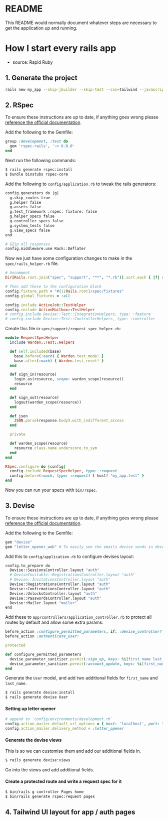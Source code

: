 # README

This README would normally document whatever steps are necessary to get the
application up and running.

# How I start every rails app
  - source: Rapid Ruby

## 1. Generate the project

```sh
rails new my_app --skip-jbuilder --skip-test --css=tailwind --javascript=esbuild
```

## 2. RSpec

To ensure these instructions are up to date, if anything goes wrong please [reference the official documentation](https://github.com/rspec/rspec-rails).

Add the following to the Gemfile:

```ruby
group :development, :test do
  gem 'rspec-rails', '~> 6.0.0'
end
```

Next run the following commands:

```sh
$ rails generate rspec:install
$ bundle binstubs rspec-core
```

Add the following to `config/application.rb` to tweak the rails generators:

```sh
config.generators do |g|
  g.skip_routes true
  g.helper false
  g.assets false
  g.test_framework :rspec, fixture: false
  g.helper_specs false
  g.controller_specs false
  g.system_tests false
  g.view_specs false
end

# GZip all responses
config.middleware.use Rack::Deflater
```

Now we just have some configuration changes to make in the `spec/rails_helper.rb` file.

```ruby
# Uncomment
Dir[Rails.root.join("spec", "support", "**", "*.rb")].sort.each { |f| require f }

# Then add these to the configuration block
config.fixture_path = "#{::Rails.root}/spec/fixtures"
config.global_fixtures = :all

config.include ActiveJob::TestHelper
config.include ActionMailbox::TestHelper
# config.include Devise::Test::IntegrationHelpers, type: :feature
# config.include Devise::Test::ControllerHelpers, type: :controller
```

Create this file in `spec/support/request_spec_helper.rb`:

```ruby
module RequestSpecHelper
  include Warden::Test::Helpers

  def self.included(base)
    base.before(:each) { Warden.test_mode! }
    base.after(:each) { Warden.test_reset! }
  end

  def sign_in(resource)
    login_as(resource, scope: warden_scope(resource))
    resource
  end

  def sign_out(resource)
    logout(warden_scope(resource))
  end

  def json
    JSON.parse(response.body).with_indifferent_access
  end

  private

  def warden_scope(resource)
    resource.class.name.underscore.to_sym
  end
end

RSpec.configure do |config|
  config.include RequestSpecHelper, type: :request
  config.before(:each, type: :request) { host! "my_app.test" }
end
```

Now you can run your specs with `bin/rspec`.

## 3. Devise

To ensure these instructions are up to date, if anything goes wrong please [reference the official documentation](https://github.com/heartcombo/devise).

Add the following to the Gemfile:

```ruby
gem "devise"
gem "letter_opener_web" # To easily see the emails devise sends in development
```

Add this to `config/application.rb` to configure devises layout:

```sh
config.to_prepare do
  Devise::SessionsController.layout "auth"
  # DeviseInvitable::RegistrationsController.layout "auth"
  # Devise::InvitationsController.layout "auth"
  Devise::RegistrationsController.layout "auth"
  Devise::ConfirmationsController.layout "auth"
  Devise::UnlocksController.layout "auth"
  Devise::PasswordsController.layout "auth"
  Devise::Mailer.layout "mailer"
end
```

Add these to `app/controllers/application_controller.rb` to protect all routes by default and allow some extra params:

```ruby
before_action :configure_permitted_parameters, if: :devise_controller?
before_action :authenticate_user!

protected

def configure_permitted_parameters
  devise_parameter_sanitizer.permit(:sign_up, keys: %i[first_name last_name terms_and_conditions])
  devise_parameter_sanitizer.permit(:account_update, keys: %i[first_name last_name])
end
```

Generate the `User` model, and add two additional fields for `first_name` and `last_name`.

```sh
$ rails generate devise:install
$ rails generate devise User
```

#### Setting up letter opener

```ruby
# append to `config/environments/development.rb`
config.action_mailer.default_url_options = { host: 'localhost', port: 3000 }
config.action_mailer.delivery_method = :letter_opener
```

#### Generate the devise views

This is so we can customise them and add our additional fields in.

```sh
$ rails generate devise:views
```

Go into the views and add additional fields.

#### Create a protected route and write a request spec for it

```sh
$ bin/rails g controller Pages home
$ bin/rails generate rspec:request pages
```

## 4. Tailwind UI layout for app / auth pages

